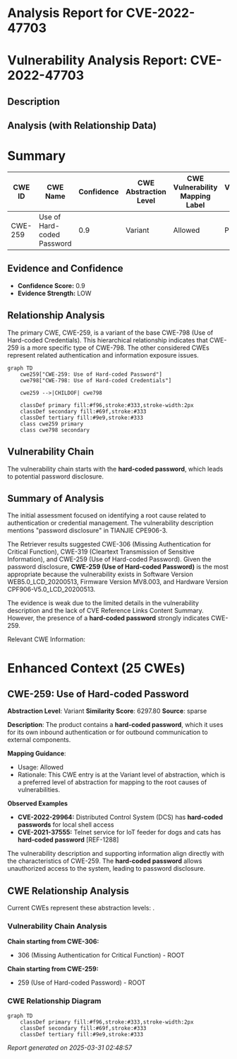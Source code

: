 # Analysis Report for CVE-2022-47703

# Vulnerability Analysis Report: CVE-2022-47703

## Description



## Analysis (with Relationship Data)

# Summary
| CWE ID | CWE Name | Confidence | CWE Abstraction Level | CWE Vulnerability Mapping Label | CWE-Vulnerability Mapping Notes |
|---|---|---|---|---|---|
| CWE-259 | Use of Hard-coded Password | 0.9 | Variant | Allowed | Primary CWE |

## Evidence and Confidence

*   **Confidence Score:** 0.9
*   **Evidence Strength:** LOW

## Relationship Analysis
The primary CWE, CWE-259, is a variant of the base CWE-798 (Use of Hard-coded Credentials). This hierarchical relationship indicates that CWE-259 is a more specific type of CWE-798. The other considered CWEs represent related authentication and information exposure issues.

```mermaid
graph TD
    cwe259["CWE-259: Use of Hard-coded Password"]
    cwe798["CWE-798: Use of Hard-coded Credentials"]
    
    cwe259 -->|CHILDOF| cwe798
    
    classDef primary fill:#f96,stroke:#333,stroke-width:2px
    classDef secondary fill:#69f,stroke:#333
    classDef tertiary fill:#9e9,stroke:#333
    class cwe259 primary
    class cwe798 secondary
```

## Vulnerability Chain
The vulnerability chain starts with the **hard-coded password**, which leads to potential password disclosure.

## Summary of Analysis
The initial assessment focused on identifying a root cause related to authentication or credential management. The vulnerability description mentions "password disclosure" in TIANJIE CPE906-3.

The Retriever results suggested CWE-306 (Missing Authentication for Critical Function), CWE-319 (Cleartext Transmission of Sensitive Information), and CWE-259 (Use of Hard-coded Password). Given the password disclosure, **CWE-259 (Use of Hard-coded Password)** is the most appropriate because the vulnerability exists in Software Version WEB5.0_LCD_20200513, Firmware Version MV8.003, and Hardware Version CPF906-V5.0_LCD_20200513.

The evidence is weak due to the limited details in the vulnerability description and the lack of CVE Reference Links Content Summary. However, the presence of a **hard-coded password** strongly indicates CWE-259.

Relevant CWE Information:

# Enhanced Context (25 CWEs)

## CWE-259: Use of Hard-coded Password
**Abstraction Level**: Variant
**Similarity Score**: 6297.80
**Source**: sparse

**Description**:
The product contains a **hard-coded password**, which it uses for its own inbound authentication or for outbound communication to external components.

**Mapping Guidance**:
- Usage: Allowed
- Rationale: This CWE entry is at the Variant level of abstraction, which is a preferred level of abstraction for mapping to the root causes of vulnerabilities.

**Observed Examples**
- **CVE-2022-29964:** Distributed Control System (DCS) has **hard-coded passwords** for local shell access
- **CVE-2021-37555:** Telnet service for IoT feeder for dogs and cats has **hard-coded password** [REF-1288]

The vulnerability description and supporting information align directly with the characteristics of CWE-259. The **hard-coded password** allows unauthorized access to the system, leading to password disclosure.


## CWE Relationship Analysis

Current CWEs represent these abstraction levels: .


### Vulnerability Chain Analysis

**Chain starting from CWE-306:**
- 306 (Missing Authentication for Critical Function) - ROOT


**Chain starting from CWE-259:**
- 259 (Use of Hard-coded Password) - ROOT



### CWE Relationship Diagram

```mermaid
graph TD
    classDef primary fill:#f96,stroke:#333,stroke-width:2px
    classDef secondary fill:#69f,stroke:#333
    classDef tertiary fill:#9e9,stroke:#333
```



*Report generated on 2025-03-31 02:48:57*
